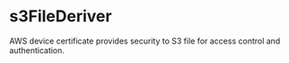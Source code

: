 # s3FileDeriver
AWS device certificate provides security to S3 file for access control and authentication.
